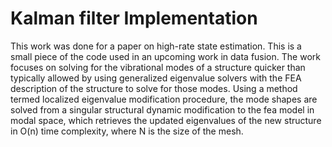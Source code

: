 # Kalman filter Implementation
This work was done for a paper on high-rate state estimation. This is a small piece of the code used in an upcoming work in data fusion. The work focuses on solving for the vibrational modes of a structure quicker than typically allowed by using generalized eigenvalue solvers with the FEA description of the structure to solve for those modes. Using a method termed localized eigenvalue modification procedure, the mode shapes are solved from a singular structural dynamic modification to the fea model in modal space, which retrieves the updated eigenvalues of the new structure in O(n) time complexity, where N is the size of the mesh.